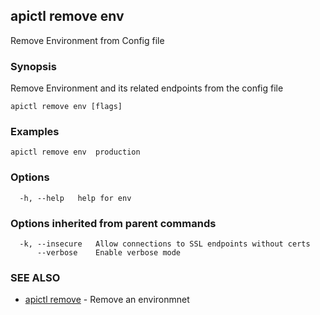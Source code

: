 ## apictl remove env

Remove Environment from Config file

### Synopsis

Remove Environment and its related endpoints from the config file

```
apictl remove env [flags]
```

### Examples

```
apictl remove env  production
```

### Options

```
  -h, --help   help for env
```

### Options inherited from parent commands

```
  -k, --insecure   Allow connections to SSL endpoints without certs
      --verbose    Enable verbose mode
```

### SEE ALSO

* [apictl remove](apictl_remove.md)	 - Remove an environmnet

